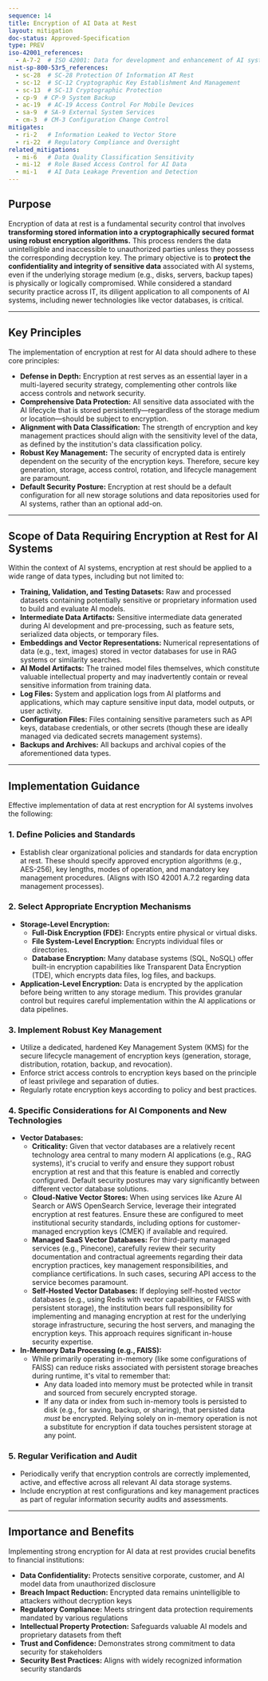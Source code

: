 ```yaml
---
sequence: 14
title: Encryption of AI Data at Rest
layout: mitigation
doc-status: Approved-Specification
type: PREV
iso-42001_references:
  - A-7-2  # ISO 42001: Data for development and enhancement of AI system
nist-sp-800-53r5_references:
  - sc-28  # SC-28 Protection Of Information AT Rest
  - sc-12  # SC-12 Cryptographic Key Establishment And Management
  - sc-13  # SC-13 Cryptographic Protection
  - cp-9  # CP-9 System Backup
  - ac-19  # AC-19 Access Control For Mobile Devices
  - sa-9  # SA-9 External System Services
  - cm-3  # CM-3 Configuration Change Control
mitigates:
  - ri-2   # Information Leaked to Vector Store
  - ri-22  # Regulatory Compliance and Oversight
related_mitigations:
  - mi-6   # Data Quality Classification Sensitivity
  - mi-12  # Role Based Access Control for AI Data
  - mi-1   # AI Data Leakage Prevention and Detection
---
```


## Purpose

Encryption of data at rest is a fundamental security control that involves **transforming stored information into a cryptographically secured format using robust encryption algorithms.** This process renders the data unintelligible and inaccessible to unauthorized parties unless they possess the corresponding decryption key. The primary objective is to **protect the confidentiality and integrity of sensitive data** associated with AI systems, even if the underlying storage medium (e.g., disks, servers, backup tapes) is physically or logically compromised. While considered a standard security practice across IT, its diligent application to all components of AI systems, including newer technologies like vector databases, is critical.

---
## Key Principles

The implementation of encryption at rest for AI data should adhere to these core principles:

* **Defense in Depth:** Encryption at rest serves as an essential layer in a multi-layered security strategy, complementing other controls like access controls and network security.
* **Comprehensive Data Protection:** All sensitive data associated with the AI lifecycle that is stored persistently—regardless of the storage medium or location—should be subject to encryption.
* **Alignment with Data Classification:** The strength of encryption and key management practices should align with the sensitivity level of the data, as defined by the institution's data classification policy.
* **Robust Key Management:** The security of encrypted data is entirely dependent on the security of the encryption keys. Therefore, secure key generation, storage, access control, rotation, and lifecycle management are paramount.
* **Default Security Posture:** Encryption at rest should be a default configuration for all new storage solutions and data repositories used for AI systems, rather than an optional add-on.

---
## Scope of Data Requiring Encryption at Rest for AI Systems

Within the context of AI systems, encryption at rest should be applied to a wide range of data types, including but not limited to:

* **Training, Validation, and Testing Datasets:** Raw and processed datasets containing potentially sensitive or proprietary information used to build and evaluate AI models.
* **Intermediate Data Artifacts:** Sensitive intermediate data generated during AI development and pre-processing, such as feature sets, serialized data objects, or temporary files.
* **Embeddings and Vector Representations:** Numerical representations of data (e.g., text, images) stored in vector databases for use in RAG systems or similarity searches.
* **AI Model Artifacts:** The trained model files themselves, which constitute valuable intellectual property and may inadvertently contain or reveal sensitive information from training data.
* **Log Files:** System and application logs from AI platforms and applications, which may capture sensitive input data, model outputs, or user activity.
* **Configuration Files:** Files containing sensitive parameters such as API keys, database credentials, or other secrets (though these are ideally managed via dedicated secrets management systems).
* **Backups and Archives:** All backups and archival copies of the aforementioned data types.

---
## Implementation Guidance

Effective implementation of data at rest encryption for AI systems involves the following:

### 1. Define Policies and Standards
* Establish clear organizational policies and standards for data encryption at rest. These should specify approved encryption algorithms (e.g., AES-256), key lengths, modes of operation, and mandatory key management procedures. (Aligns with ISO 42001 A.7.2 regarding data management processes).

### 2. Select Appropriate Encryption Mechanisms
* **Storage-Level Encryption:**
    * **Full-Disk Encryption (FDE):** Encrypts entire physical or virtual disks.
    * **File System-Level Encryption:** Encrypts individual files or directories.
    * **Database Encryption:** Many database systems (SQL, NoSQL) offer built-in encryption capabilities like Transparent Data Encryption (TDE), which encrypts data files, log files, and backups.
* **Application-Level Encryption:** Data is encrypted by the application before being written to any storage medium. This provides granular control but requires careful implementation within the AI applications or data pipelines.

### 3. Implement Robust Key Management
* Utilize a dedicated, hardened Key Management System (KMS) for the secure lifecycle management of encryption keys (generation, storage, distribution, rotation, backup, and revocation).
* Enforce strict access controls to encryption keys based on the principle of least privilege and separation of duties.
* Regularly rotate encryption keys according to policy and best practices.

### 4. Specific Considerations for AI Components and New Technologies
* **Vector Databases:**
    * **Criticality:** Given that vector databases are a relatively recent technology area central to many modern AI applications (e.g., RAG systems), it's crucial to verify and ensure they support robust encryption at rest and that this feature is enabled and correctly configured. Default security postures may vary significantly between different vector database solutions.
    * **Cloud-Native Vector Stores:** When using services like Azure AI Search or AWS OpenSearch Service, leverage their integrated encryption at rest features. Ensure these are configured to meet institutional security standards, including options for customer-managed encryption keys (CMEK) if available and required.
    * **Managed SaaS Vector Databases:** For third-party managed services (e.g., Pinecone), carefully review their security documentation and contractual agreements regarding their data encryption practices, key management responsibilities, and compliance certifications. In such cases, securing API access to the service becomes paramount.
    * **Self-Hosted Vector Databases:** If deploying self-hosted vector databases (e.g., using Redis with vector capabilities, or FAISS with persistent storage), the institution bears full responsibility for implementing and managing encryption at rest for the underlying storage infrastructure, securing the host servers, and managing the encryption keys. This approach requires significant in-house security expertise.
* **In-Memory Data Processing (e.g., FAISS):**
    * While primarily operating in-memory (like some configurations of FAISS) can reduce risks associated with persistent storage breaches during runtime, it's vital to remember that:
        * Any data loaded into memory must be protected while in transit and sourced from securely encrypted storage.
        * If any data or index from such in-memory tools is persisted to disk (e.g., for saving, backup, or sharing), that persisted data *must* be encrypted. Relying solely on in-memory operation is not a substitute for encryption if data touches persistent storage at any point.

### 5. Regular Verification and Audit
* Periodically verify that encryption controls are correctly implemented, active, and effective across all relevant AI data storage systems.
* Include encryption at rest configurations and key management practices as part of regular information security audits and assessments.

---

## Importance and Benefits

Implementing strong encryption for AI data at rest provides crucial benefits to financial institutions:

* **Data Confidentiality:** Protects sensitive corporate, customer, and AI model data from unauthorized disclosure
* **Breach Impact Reduction:** Encrypted data remains unintelligible to attackers without decryption keys
* **Regulatory Compliance:** Meets stringent data protection requirements mandated by various regulations
* **Intellectual Property Protection:** Safeguards valuable AI models and proprietary datasets from theft
* **Trust and Confidence:** Demonstrates strong commitment to data security for stakeholders
* **Security Best Practices:** Aligns with widely recognized information security standards
